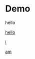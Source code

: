 # Demo


<p> hello </p>


<p><a href=" **"> hello </a></p>

<p><a href=" **"> i </a></p>

<p><a href=" **">am </a></p>



